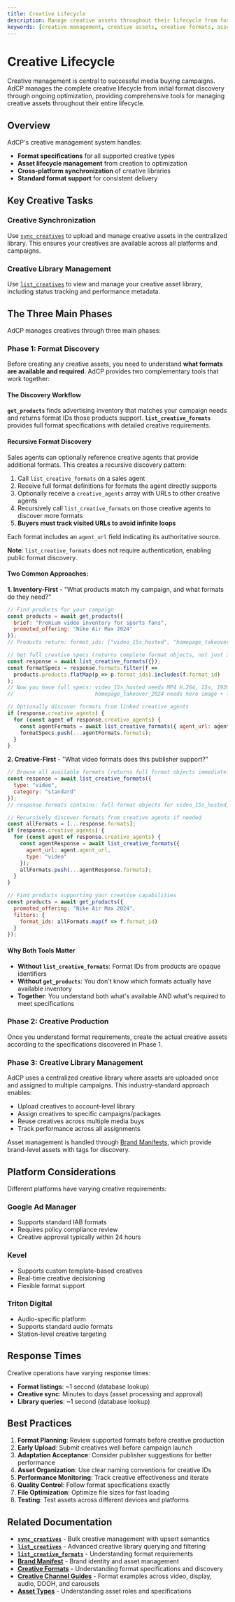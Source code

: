 ```yaml
---
title: Creative Lifecycle
description: Manage creative assets throughout their lifecycle from format discovery to asset synchronization and library management.
keywords: [creative management, creative assets, creative formats, asset library, creative lifecycle]
---
```


# Creative Lifecycle

Creative management is central to successful media buying campaigns. AdCP manages the complete creative lifecycle from initial format discovery through ongoing optimization, providing comprehensive tools for managing creative assets throughout their entire lifecycle.

## Overview

AdCP's creative management system handles:

- **Format specifications** for all supported creative types
- **Asset lifecycle management** from creation to optimization
- **Cross-platform synchronization** of creative libraries
- **Standard format support** for consistent delivery

## Key Creative Tasks

### Creative Synchronization
Use [`sync_creatives`](../task-reference/sync_creatives) to upload and manage creative assets in the centralized library. This ensures your creatives are available across all platforms and campaigns.

### Creative Library Management  
Use [`list_creatives`](../task-reference/list_creatives) to view and manage your creative asset library, including status tracking and performance metadata.

## The Three Main Phases

AdCP manages creatives through three main phases:

### Phase 1: Format Discovery
Before creating any creative assets, you need to understand **what formats are available and required**. AdCP provides two complementary tools that work together:

#### The Discovery Workflow

**`get_products`** finds advertising inventory that matches your campaign needs and returns format IDs those products support. **`list_creative_formats`** provides full format specifications with detailed creative requirements.

#### Recursive Format Discovery

Sales agents can optionally reference creative agents that provide additional formats. This creates a recursive discovery pattern:

1. Call `list_creative_formats` on a sales agent
2. Receive full format definitions for formats the agent directly supports
3. Optionally receive a `creative_agents` array with URLs to other creative agents
4. Recursively call `list_creative_formats` on those creative agents to discover more formats
5. **Buyers must track visited URLs to avoid infinite loops**

Each format includes an `agent_url` field indicating its authoritative source.

**Note**: `list_creative_formats` does not require authentication, enabling public format discovery.

#### Two Common Approaches:

**1. Inventory-First** - "What products match my campaign, and what formats do they need?"
```javascript
// Find products for your campaign
const products = await get_products({
  brief: "Premium video inventory for sports fans",
  promoted_offering: "Nike Air Max 2024"
});
// Products return: format_ids: ["video_15s_hosted", "homepage_takeover_2024"]

// Get full creative specs (returns complete format objects, not just IDs)
const response = await list_creative_formats({});
const formatSpecs = response.formats.filter(f =>
  products.products.flatMap(p => p.format_ids).includes(f.format_id)
);
// Now you have full specs: video_15s_hosted needs MP4 H.264, 15s, 1920x1080
//                          homepage_takeover_2024 needs hero image + logo + headline

// Optionally discover formats from linked creative agents
if (response.creative_agents) {
  for (const agent of response.creative_agents) {
    const agentFormats = await list_creative_formats({ agent_url: agent.agent_url });
    formatSpecs.push(...agentFormats.formats);
  }
}
```

**2. Creative-First** - "What video formats does this publisher support?"
```javascript
// Browse all available formats (returns full format objects immediately)
const response = await list_creative_formats({
  type: "video",
  category: "standard"
});
// response.formats contains: full format objects for video_15s_hosted, video_30s_vast, etc.

// Recursively discover formats from creative agents if needed
const allFormats = [...response.formats];
if (response.creative_agents) {
  for (const agent of response.creative_agents) {
    const agentResponse = await list_creative_formats({
      agent_url: agent.agent_url,
      type: "video"
    });
    allFormats.push(...agentResponse.formats);
  }
}

// Find products supporting your creative capabilities
const products = await get_products({
  promoted_offering: "Nike Air Max 2024",
  filters: {
    format_ids: allFormats.map(f => f.format_id)
  }
});
```

#### Why Both Tools Matter

- **Without `list_creative_formats`**: Format IDs from products are opaque identifiers
- **Without `get_products`**: You don't know which formats actually have available inventory
- **Together**: You understand both what's available AND what's required to meet specifications

### Phase 2: Creative Production
Once you understand format requirements, create the actual creative assets according to the specifications discovered in Phase 1.

### Phase 3: Creative Library Management

AdCP uses a centralized creative library where assets are uploaded once and assigned to multiple campaigns. This industry-standard approach enables:

- Upload creatives to account-level library
- Assign creatives to specific campaigns/packages
- Reuse creatives across multiple media buys
- Track performance across all assignments

Asset management is handled through [Brand Manifests](../../reference/brand-manifest), which provide brand-level assets with tags for discovery.

## Platform Considerations

Different platforms have varying creative requirements:

### Google Ad Manager
- Supports standard IAB formats
- Requires policy compliance review
- Creative approval typically within 24 hours

### Kevel
- Supports custom template-based creatives
- Real-time creative decisioning
- Flexible format support

### Triton Digital
- Audio-specific platform
- Supports standard audio formats
- Station-level creative targeting

## Response Times

Creative operations have varying response times:
- **Format listings**: ~1 second (database lookup)
- **Creative sync**: Minutes to days (asset processing and approval)
- **Library queries**: ~1 second (database lookup)

## Best Practices

1. **Format Planning**: Review supported formats before creative production
2. **Early Upload**: Submit creatives well before campaign launch
3. **Adaptation Acceptance**: Consider publisher suggestions for better performance
4. **Asset Organization**: Use clear naming conventions for creative IDs
5. **Performance Monitoring**: Track creative effectiveness and iterate
6. **Quality Control**: Follow format specifications exactly
7. **File Optimization**: Optimize file sizes for fast loading
8. **Testing**: Test assets across different devices and platforms

## Related Documentation

- **[`sync_creatives`](../task-reference/sync_creatives)** - Bulk creative management with upsert semantics
- **[`list_creatives`](../task-reference/list_creatives)** - Advanced creative library querying and filtering
- **[`list_creative_formats`](../task-reference/list_creative_formats)** - Understanding format requirements
- **[Brand Manifest](../../reference/brand-manifest)** - Brand identity and asset management
- **[Creative Formats](../../creative/formats)** - Understanding format specifications and discovery
- **[Creative Channel Guides](../../creative/channels/video)** - Format examples across video, display, audio, DOOH, and carousels
- **[Asset Types](../../creative/asset-types)** - Understanding asset roles and specifications
